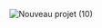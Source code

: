 ![Nouveau projet (10)](https://user-images.githubusercontent.com/28599364/173828322-e11d28ae-ded1-429c-bea4-102e9bb57f8e.png)

